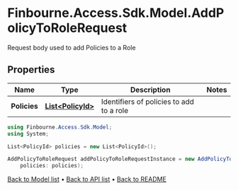 # Finbourne.Access.Sdk.Model.AddPolicyToRoleRequest
Request body used to add Policies to a Role

## Properties

Name | Type | Description | Notes
------------ | ------------- | ------------- | -------------
**Policies** | [**List&lt;PolicyId&gt;**](PolicyId.md) | Identifiers of policies to add to a role | 

```csharp
using Finbourne.Access.Sdk.Model;
using System;

List<PolicyId> policies = new List<PolicyId>();

AddPolicyToRoleRequest addPolicyToRoleRequestInstance = new AddPolicyToRoleRequest(
    policies: policies);
```

[Back to Model list](../README.md#documentation-for-models) &#8226; [Back to API list](../README.md#documentation-for-api-endpoints) &#8226; [Back to README](../README.md)
